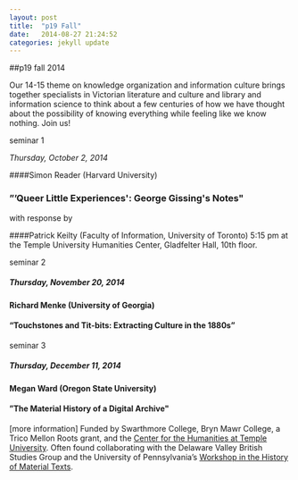 ```yaml
---
layout: post
title:  "p19 Fall"
date:   2014-08-27 21:24:52
categories: jekyll update
---
```

##p19 fall 2014

Our 14-15 theme on knowledge organization and information culture brings together specialists in Victorian literature and culture and library and information science to think about a few centuries of how we have thought about the possibility of knowing everything while feeling like we know nothing. Join us! 

seminar 1

*Thursday, October 2, 2014*

####Simon Reader (Harvard University) 
### ”’Queer Little Experiences': George Gissing's Notes"

with response by

####Patrick Keilty (Faculty of Information, University of Toronto)
5:15 pm at the Temple University Humanities Center, Gladfelter Hall, 10th floor. 

seminar 2

##### Thursday, November 20, 2014
#### Richard Menke (University of Georgia)
#### “Touchstones and Tit-bits: Extracting Culture in the 1880s”

seminar 3
##### Thursday, December 11, 2014
#### Megan Ward (Oregon State University)
#### ”The Material History of a Digital Archive"

[more information] 
Funded by Swarthmore College, Bryn Mawr College, a Trico Mellon Roots grant, and the [Center for the Humanities at Temple University](http://www.cla.temple.edu/chat/about/index.html). Often found collaborating with the Delaware Valley British Studies Group and the University of Pennsylvania’s [Workshop in the History of Material Texts](http://www.english.upenn.edu/Programs/histbook/). 

[jekyll]:      http://jekyllrb.com
[jekyll-gh]:   https://github.com/jekyll/jekyll
[jekyll-help]: https://github.com/jekyll/jekyll-help
